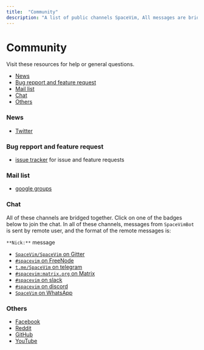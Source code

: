 ```yaml
---
title:  "Community"
description: "A list of public channels SpaceVim, All messages are bridged between IRC, gitter, telegram, matrix and slack"
---
```


# Community

Visit these resources for help or general questions.


<!-- vim-markdown-toc GFM -->

- [News](#news)
- [Bug repport and feature request](#bug-repport-and-feature-request)
- [Mail list](#mail-list)
- [Chat](#chat)
- [Others](#others)

<!-- vim-markdown-toc -->

### News

- <i class="fab fa-twitter"></i> [Twitter](https://twitter.com/SpaceVim)

### Bug repport and feature request

- [issue tracker](https://github.com/SpaceVim/SpaceVim/issues) for issue and feature requests

### Mail list

- <i class="fas fa-envelope"></i> [google groups](https://groups.google.com/forum/#!forum/spacevim)

### Chat

All of these channels are bridged together. Click on one of the badges
below to join the chat. In all of these channels, messages from
`SpaceVimBot` is sent by remote user, and the format of the remote
messages is:

`**Nick:**` message

- <i class="fab fa-gitter"></i> [`SpaceVim/SpaceVim` on Gitter](https://gitter.im/SpaceVim/SpaceVim)
- <i class="fas fa-comments"></i> [`#spacevim` on FreeNode](https://webchat.freenode.net/?channels=spacevim)
- <i class="fab fa-telegram-plane"></i> [`t.me/SpaceVim` on telegram](https://t.me/SpaceVim)
- <i class="fab fa-rocketchat"></i> [`#spacevim:matrix.org` on Matrix](https://riot.im/app/#/room/%23spacevim:matrix.org)
- <i class="fab fa-slack-hash"></i> [`#spacevim` on slack](https://spacevim.slack.com/messages/C88CTJ62J)
- <i class="fab fa-discord"></i> [`#spacevim` on discord](https://discord.gg/xcRQnF8)
- <i class="fab fa-whatsapp"></i> [`SpaceVim` on WhatsApp](https://chat.whatsapp.com/E3HvOvKmFfHDDIq82Rfflx)


### Others

- <i class="fab fa-facebook"></i> [Facebook](https://www.facebook.com/SpaceVim)
- <i class="fab fa-reddit"></i> [Reddit](https://reddit.com/r/spacevim)
- <i class="fab fa-github"></i> [GitHub](https://github.com/SpaceVim/SpaceVim)
- <i class="fab fa-youtube"></i> [YouTube](https://www.youtube.com/channel/UC-3q4dVFS7gBpxhrON1WxIA)
